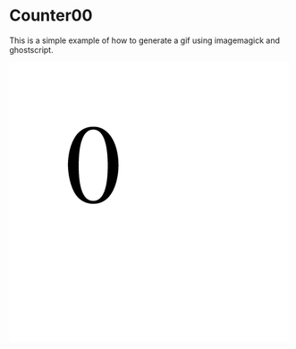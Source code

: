 # Counter00

This is a simple example of how to generate a gif using imagemagick and ghostscript.

![counter](https://github.com/radiochickenwax/postscript-sketches/blob/master/animations/counter-00/counter00.gif)
